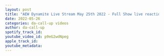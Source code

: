 ```yaml
---
layout: post
title: "AEW Dynamite Live Stream May 25th 2022 - Full Show live reaction"
date: 2022-05-26
categories: da-call-up videos
author: da-call-up
spotify_track_id: 
youtube_video_id: p9eG2wdNpeg
apple_track_id: 
youtube_metadata: 
---
```

